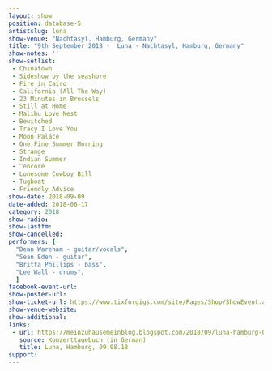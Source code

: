 ```yaml
---
layout: show
position: database-5
artistslug: luna
show-venue: "Nachtasyl, Hamburg, Germany"
title: "9th September 2018 -  Luna - Nachtasyl, Hamburg, Germany"
show-notes: ''
show-setlist:
 - Chinatown
 - Sideshow by the seashore
 - Fire in Cairo
 - California (All The Way)
 - 23 Minutes in Brussels
 - Still at Home
 - Malibu Love Nest
 - Bewitched
 - Tracy I Love You
 - Moon Palace
 - One Fine Summer Morning
 - Strange
 - Indian Summer
 - ^encore
 - Lonesome Cowboy Bill
 - Tugboat
 - Friendly Advice
show-date: 2018-09-09
date-added: 2018-06-17
category: 2018
show-radio:
show-lastfm:
show-cancelled:
performers: [
  "Dean Wareham - guitar/vocals",
  "Sean Eden - guitar",
  "Britta Phillips - bass",
  "Lee Wall - drums",
  ]
facebook-event-url:
show-poster-url:
show-ticket-url: https://www.tixforgigs.com/site/Pages/Shop/ShowEvent.aspx?ID=25519
show-venue-website:
show-additional:
links:
 - url: https://meinzuhausemeinblog.blogspot.com/2018/09/luna-hamburg-090818.html
   source: Konzerttagebuch (in German)
   title: Luna, Hamburg, 09.08.18
support:
---
```


